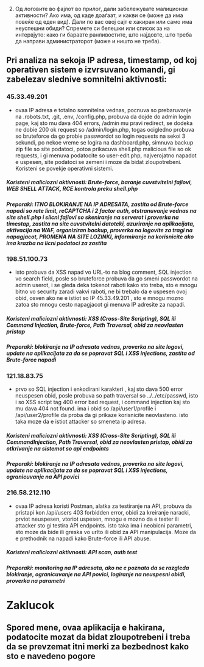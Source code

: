 2. Од логовите во фајлот во прилог, дали забележувате малиционзи активности? Ако има, од каде доаѓаат, и какви се (може да има повеќе од еден вид). Дали по вас овој сајт е хакиран или само има неуспешни обиди? Спремете си белешки или список за на интервјуто: како ги баравте ранливостите, што најдовте, што треба да направи администраторот (може и ништо не треба).

## Pri analiza na sekoja IP adresa, timestamp, od koj operativen sistem e izvrsuvano komandi, gi zabelezav slednive somnitelni aktivnosti:

### 45.33.49.201
- ovaa IP adresa e totalno somnitelna vednas, pocnuva so prebaruvanje na .robots.txt, .git, .env, /config.php, probuva da dojde do admin login page, kaj sto mu dava 404 errors, /admin mu pravi redirect, se dodeka ne dobie 200 ok request so /admin/login.php, togas ocigledno probuva so bruteforce da go probie passwordot so login requests na sekoi 3 sekundi, po nekoe vreme se logira na dashboard.php, simnuva backup zip file so site podatoci, potoa prikacuva shell.php malicious file so ok requests, i gi menuva podatocite so user-edit.php, najverojatno napadot e uspesen, site podatoci se zemeni i moze da bidat zloupotrebeni. Koristeni se povekje operativni sistemi.
##### Koristeni maliciozni aktivnosti: Brute-force, baranje cuvstvitelni fajlovi, WEB SHELL ATTACK, RCE kontrola preku shell.php
##### Preporaki: ITNO BLOKIRANJE NA IP ADRESATA, zastita od Brute-force napadi so rate limit, reCAPTCHA i 2 factor auth, otstranuvanje vednas na site shell.php i slicni fajlovi so skeniranje na serverot i proverka na timestap, zastita na site cuvstvitelni datoteki, azuriranje na aplikacijata, aktivacija na WAF, organiziran backup, proverka na logovite za tragi na napagjacot, PROMENA NA SITE LOZINKI, informiranje na korisnicite ako ima krazba na licni podatoci za zastita

### 198.51.100.73
- isto probuva da XSS napad vo URL-to na blog comment, SQL injection vo search field, posle so bruteforce probuva da go smeni passwordot na admin userot, i se gleda deka tokenot raboti kako sto treba, sto e mnogu bitno vo security zaradi vakvi raboti, ne bi trebalo da e uspesen ovoj obid, osven ako ne e istiot so IP 45.33.49.201 , sto e mnogu mozno zatoa sto mnogu cesto napagjacot gi menuva IP adresite za napadi.
##### Koristeni maliciozni aktivnosti: XSS (Cross-Site Scripting), SQL ili Command Injection, Brute-force, Path Traversal, obid za neovlasten pristap
##### Preporaki: blokiranje na IP adresata vednas, proverka na site logovi, update na aplikacijata za da se popravat SQL i XSS injections, zastita od Brute-force napadi

### 121.18.83.75
- prvo so SQL injection i enkodirani karakteri , kaj sto dava 500 error neuspesen obid, posle probuva so path traversal so ../../etc/passwd, isto i so XSS script tag 400 error bad request, i command injection kaj sto mu dava 404 not found. ima i obid so /api/user1/profile i /api/user2/profile da proba da gi prikaze korisnicite neovlasteno. isto taka moze da e istiot attacker so smeneta ip adresa.
##### Koristeni maliciozni aktivnosti: XSS (Cross-Site Scripting), SQL ili CommandInjection, Path Traversal, obid za neovlasten pristap, obidi za otkrivanje na sistemot so api endpoints
##### Preporaki: blokiranje na IP adresata vednas, proverka na site logovi, update na aplikacijata za da se popravat SQL i XSS injections, ogranicuvanje na API povici

### 216.58.212.110
- ovaa IP adresa koristi Postman, alatka za testiranje na API, probuva da pristapi kon /api/users 403 forbidden error, obidi za kreiranje naracki, prviot neuspesen, vtoriot uspesen, mnogu e mozno da e tester ili attacker sto gi testira API endpoints. isto taka ima i neobicni parametri, sto moze da bide ili greska vo urlto ili obid za API manipulacija. Moze da e prethodnik na napadi kako Brute-force ili API abuse.
##### Koristeni maliciozni aktivnosti: API scan, auth test
##### Preporaki: monitoring na IP adresata, ako ne e poznata da se razgleda blokiranje, ogranicuvanje na API povici, logiranje na neuspesni obidi, proverka na parametri

# Zaklucok

## Spored mene, ovaa aplikacija e hakirana, podatocite mozat da bidat zloupotrebeni i treba da se prevzemat itni merki za bezbednost kako sto e navedeno pogore
